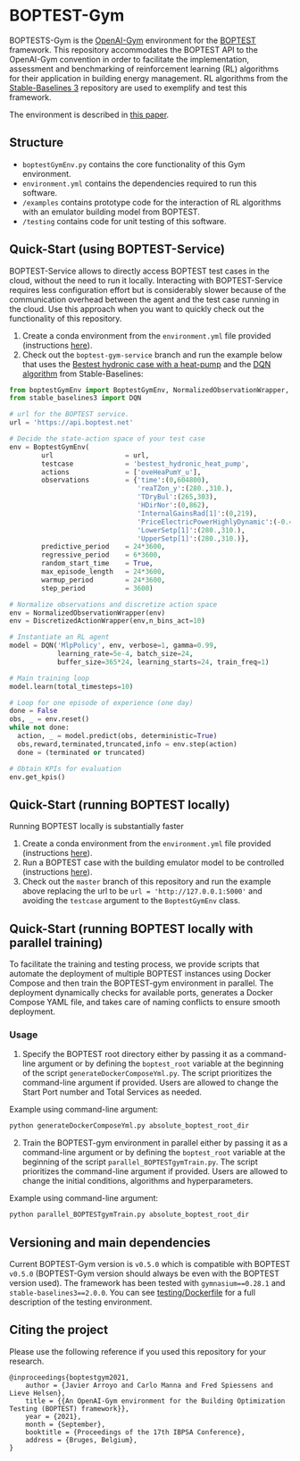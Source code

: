 # BOPTEST-Gym

BOPTESTS-Gym is the [OpenAI-Gym](https://gym.openai.com/) environment for the [BOPTEST](https://github.com/ibpsa/project1-boptest) framework. This repository accommodates the BOPTEST API to the OpenAI-Gym convention in order to facilitate the implementation, assessment and benchmarking of reinforcement learning (RL) algorithms for their application in building energy management. RL algorithms from the [Stable-Baselines 3](https://github.com/DLR-RM/stable-baselines3) repository are used to exemplify and test this framework. 

The environment is described in [this paper](https://www.researchgate.net/publication/354386346_An_OpenAI-Gym_environment_for_the_Building_Optimization_Testing_BOPTEST_framework). 

## Structure
- `boptestGymEnv.py` contains the core functionality of this Gym environment.
- `environment.yml` contains the dependencies required to run this software. 
- `/examples` contains prototype code for the interaction of RL algorithms with an emulator building model from BOPTEST. 
- `/testing` contains code for unit testing of this software. 

## Quick-Start (using BOPTEST-Service)
BOPTEST-Service allows to directly access BOPTEST test cases in the cloud, without the need to run it locally. Interacting with BOPTEST-Service requires less configuration effort but is considerably slower because of the communication overhead between the agent and the test case running in the cloud. Use this approach when you want to quickly check out the functionality of this repository. 

1) Create a conda environment from the `environment.yml` file provided (instructions [here](https://docs.conda.io/projects/conda/en/latest/user-guide/tasks/manage-environments.html#creating-an-environment-from-an-environment-yml-file)). 
2) Check out the `boptest-gym-service` branch and run the example below that uses the [Bestest hydronic case with a heat-pump](https://github.com/ibpsa/project1-boptest/tree/master/testcases/bestest_hydronic_heat_pump) and the [DQN algorithm](https://stable-baselines3.readthedocs.io/en/master/modules/dqn.html) from Stable-Baselines: 

```python
from boptestGymEnv import BoptestGymEnv, NormalizedObservationWrapper, DiscretizedActionWrapper
from stable_baselines3 import DQN

# url for the BOPTEST service. 
url = 'https://api.boptest.net' 

# Decide the state-action space of your test case
env = BoptestGymEnv(
        url                  = url,
        testcase             = 'bestest_hydronic_heat_pump',
        actions              = ['oveHeaPumY_u'],
        observations         = {'time':(0,604800),
                                'reaTZon_y':(280.,310.),
                                'TDryBul':(265,303),
                                'HDirNor':(0,862),
                                'InternalGainsRad[1]':(0,219),
                                'PriceElectricPowerHighlyDynamic':(-0.4,0.4),
                                'LowerSetp[1]':(280.,310.),
                                'UpperSetp[1]':(280.,310.)}, 
        predictive_period    = 24*3600, 
        regressive_period    = 6*3600, 
        random_start_time    = True,
        max_episode_length   = 24*3600,
        warmup_period        = 24*3600,
        step_period          = 3600)

# Normalize observations and discretize action space
env = NormalizedObservationWrapper(env)
env = DiscretizedActionWrapper(env,n_bins_act=10)

# Instantiate an RL agent
model = DQN('MlpPolicy', env, verbose=1, gamma=0.99,
            learning_rate=5e-4, batch_size=24, 
            buffer_size=365*24, learning_starts=24, train_freq=1)

# Main training loop
model.learn(total_timesteps=10)

# Loop for one episode of experience (one day)
done = False
obs, _ = env.reset()
while not done:
  action, _ = model.predict(obs, deterministic=True) 
  obs,reward,terminated,truncated,info = env.step(action)
  done = (terminated or truncated)

# Obtain KPIs for evaluation
env.get_kpis()

```

## Quick-Start (running BOPTEST locally)
Running BOPTEST locally is substantially faster

1) Create a conda environment from the `environment.yml` file provided (instructions [here](https://docs.conda.io/projects/conda/en/latest/user-guide/tasks/manage-environments.html#creating-an-environment-from-an-environment-yml-file)). 
2) Run a BOPTEST case with the building emulator model to be controlled (instructions [here](https://github.com/ibpsa/project1-boptest/blob/master/README.md)).  
3) Check out the `master` branch of this repository and run the example above replacing the url to be `url = 'http://127.0.0.1:5000'` and avoiding the `testcase` argument to the `BoptestGymEnv` class. 

## Quick-Start (running BOPTEST locally with parallel training)

To facilitate the training and testing process, we provide scripts that automate the deployment of multiple BOPTEST instances using Docker Compose and then train the BOPTEST-gym environment in parallel. The deployment dynamically checks for available ports, generates a Docker Compose YAML file, and takes care of naming conflicts to ensure smooth deployment.

### Usage

1. Specify the BOPTEST root directory either by passing it as a command-line argument or by defining the `boptest_root` variable at the beginning of the script `generateDockerComposeYml.py`. The script prioritizes the command-line argument if provided. Users are allowed to change the Start Port number and Total Services as needed.

Example using command-line argument:

```bash
python generateDockerComposeYml.py absolute_boptest_root_dir
```

2. Train the BOPTEST-gym environment in parallel either by passing it as a command-line argument or by defining the `boptest_root` variable at the beginning of the script `parallel_BOPTESTgymTrain.py`. The script prioritizes the command-line argument if provided. Users are allowed to change the initial conditions, algorithms and hyperparameters.

Example using command-line argument:

```bash
python parallel_BOPTESTgymTrain.py absolute_boptest_root_dir
```

## Versioning and main dependencies

Current BOPTEST-Gym version is `v0.5.0` which is compatible with BOPTEST `v0.5.0` 
(BOPTEST-Gym version should always be even with the BOPTEST version used). 
The framework has been tested with `gymnasium==0.28.1` and `stable-baselines3==2.0.0`.
You can see [testing/Dockerfile](testing/Dockerfile) for a full description of the testing environment. 

## Citing the project

Please use the following reference if you used this repository for your research.

```
@inproceedings{boptestgym2021,
	author = {Javier Arroyo and Carlo Manna and Fred Spiessens and Lieve Helsen},
	title = {{An OpenAI-Gym environment for the Building Optimization Testing (BOPTEST) framework}},
	year = {2021},
	month = {September},
	booktitle = {Proceedings of the 17th IBPSA Conference},
	address = {Bruges, Belgium},
}

```